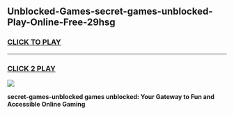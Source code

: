 
## Unblocked-Games-secret-games-unblocked-Play-Online-Free-29hsg
<h3>
<a href="https://premium76.site?title=secret-games-unblocked&ref=26A">CLICK TO PLAY</a></h3>
<hr>

<h3>
<a href="https://premium76.site?title=secret-games-unblocked&ref=26A">CLICK 2 PLAY</a>
  
</h3>

<a href="https://premium76.site?title=secret-games-unblocked&ref=26A"><img src="https://clearcache.store/games.png"></a>


**secret-games-unblocked games unblocked: Your Gateway to Fun and Accessible Online Gaming**
